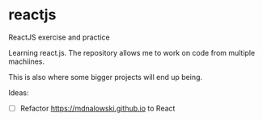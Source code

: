 # reactjs
ReactJS exercise and practice

Learning react.js. The repository allows me to work on code from multiple machiines.

This is also where some bigger projects will end up being.

Ideas:
- [ ] Refactor https://mdnalowski.github.io to React
